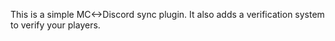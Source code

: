 This is a simple MC\<-\>Discord sync plugin. It also adds a verification system to verify your players. 